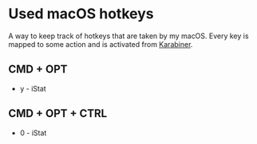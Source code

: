 # Used macOS hotkeys
A way to keep track of hotkeys that are taken by my macOS. Every key is mapped to some action and is activated from [Karabiner](../macOS/apps/karabiner/karabiner.md).

## CMD + OPT
- y - iStat

## CMD + OPT + CTRL
- 0 - iStat